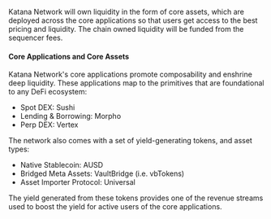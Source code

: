 Katana Network will own liquidity in the form of core assets, which are deployed across the core applications so that users get access to the best pricing and liquidity. The chain owned liquidity will be funded from the sequencer fees.

#### **Core Applications and Core Assets**

Katana Network's core applications promote composability and enshrine deep liquidity. These applications map to the primitives that are foundational to any DeFi ecosystem:

* Spot DEX: Sushi  
* Lending & Borrowing: Morpho  
* Perp DEX: Vertex

The network also comes with a set of yield-generating tokens, and asset types:

* Native Stablecoin: AUSD  
* Bridged Meta Assets: VaultBridge (i.e. vbTokens)  
* Asset Importer Protocol: Universal

The yield generated from these tokens provides one of the revenue streams used to boost the yield for active users of the core applications.